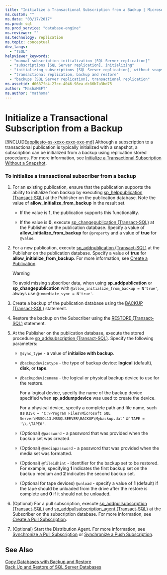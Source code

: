 ```yaml
---
title: "Initialize a Transactional Subscription from a Backup | Microsoft Docs"
ms.custom: ""
ms.date: "03/17/2017"
ms.prod: sql
ms.prod_service: "database-engine"
ms.reviewer: ""
ms.technology: replication
ms.topic: conceptual
dev_langs: 
  - "TSQL"
helpviewer_keywords: 
  - "manual subscription initialization [SQL Server replication]"
  - "subscriptions [SQL Server replication], initializing"
  - "initializing subscriptions [SQL Server replication], without snapshots"
  - "transactional replication, backup and restore"
  - "backups [SQL Server replication], transactional replication"
ms.assetid: d0637fc4-27cc-4046-98ea-dc86b7a3bd75
author: "MashaMSFT"
ms.author: "mathoma"
---
```

# Initialize a Transactional Subscription from a Backup
[!INCLUDE[appliesto-ss-xxxx-xxxx-xxx-md](../../includes/appliesto-ss-xxxx-xxxx-xxx-md.md)]
  Although a subscription to a transactional publication is typically initialized with a snapshot, a subscription can be initialized from a backup using replication stored procedures. For more information, see [Initialize a Transactional Subscription Without a Snapshot](../../relational-databases/replication/initialize-a-transactional-subscription-without-a-snapshot.md).  
  
### To initialize a transactional subscriber from a backup  
  
1.  For an existing publication, ensure that the publication supports the ability to initialize from backup by executing [sp_helppublication &#40;Transact-SQL&#41;](../../relational-databases/system-stored-procedures/sp-helppublication-transact-sql.md) at the Publisher on the publication database. Note the value of **allow_initialize_from_backup** in the result set.  
  
    -   If the value is **1**, the publication supports this functionality.  
  
    -   If the value is **0**, execute [sp_changepublication &#40;Transact-SQL&#41;](../../relational-databases/system-stored-procedures/sp-changepublication-transact-sql.md) at the Publisher on the publication database. Specify a value of **allow_initialize_from_backup** for `@property` and a value of **true** for `@value`.  
  
2.  For a new publication, execute [sp_addpublication &#40;Transact-SQL&#41;](../../relational-databases/system-stored-procedures/sp-addpublication-transact-sql.md) at the Publisher on the publication database. Specify a value of **true** for **allow_initialize_from_backup**. For more information, see [Create a Publication](../../relational-databases/replication/publish/create-a-publication.md).  
  
    > [!WARNING]  
    >  To avoid missing subscriber data, when using **sp_addpublication** or **sp_changepublication** with `@allow_initialize_from_backup = N'true'`, always use `@immediate_sync = N'true'`.  
  
3.  Create a backup of the publication database using the [BACKUP &#40;Transact-SQL&#41;](../../t-sql/statements/backup-transact-sql.md) statement.  
  
4.  Restore the backup on the Subscriber using the [RESTORE &#40;Transact-SQL&#41;](../../t-sql/statements/restore-statements-transact-sql.md) statement.  
  
5.  At the Publisher on the publication database, execute the stored procedure [sp_addsubscription &#40;Transact-SQL&#41;](../../relational-databases/system-stored-procedures/sp-addsubscription-transact-sql.md). Specify the following parameters:  
  
    -   `@sync_type` - a value of **initialize with backup**.  
  
    -   `@backupdevicetype` - the type of backup device: **logical** (default), **disk**, or **tape**.  
  
    -   `@backupdevicename` - the logical or physical backup device to use for the restore.  
  
         For a logical device, specify the name of the backup device specified when **sp_addumpdevice** was used to create the device.  
  
         For a physical device, specify a complete path and file name, such as `DISK = 'C:\Program Files\Microsoft SQL Server\MSSQL13.MSSQLSERVER\BACKUP\Mybackup.dat'` or `TAPE = '\\.\TAPE0'`.  
  
    -   (Optional) `@password` - a password that was provided when the backup set was created.  
  
    -   (Optional) `@mediapassword` - a password that was provided when the media set was formatted.  
  
    -   (Optional) `@fileidhint` - identifier for the backup set to be restored. For example, specifying **1** indicates the first backup set on the backup medium and **2** indicates the second backup set.  
  
    -   (Optional for tape devices) `@unload` - specify a value of **1** (default) if the tape should be unloaded from the drive after the restore is complete and **0** if it should not be unloaded.  
  
6.  (Optional) For a pull subscription, execute [sp_addpullsubscription &#40;Transact-SQL&#41;](../../relational-databases/system-stored-procedures/sp-addpullsubscription-transact-sql.md) and [sp_addpullsubscription_agent &#40;Transact-SQL&#41;](../../relational-databases/system-stored-procedures/sp-addpullsubscription-agent-transact-sql.md) at the Subscriber on the subscription database. For more information, see [Create a Pull Subscription](../../relational-databases/replication/create-a-pull-subscription.md).  
  
7.  (Optional) Start the Distribution Agent. For more information, see [Synchronize a Pull Subscription](../../relational-databases/replication/synchronize-a-pull-subscription.md) or [Synchronize a Push Subscription](../../relational-databases/replication/synchronize-a-push-subscription.md).  
  
## See Also  
 [Copy Databases with Backup and Restore](../../relational-databases/databases/copy-databases-with-backup-and-restore.md)   
 [Back Up and Restore of SQL Server Databases](../../relational-databases/backup-restore/back-up-and-restore-of-sql-server-databases.md)  
  
  
